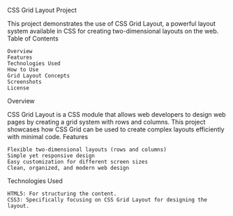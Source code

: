 CSS Grid Layout Project

This project demonstrates the use of CSS Grid Layout, a powerful layout system available in CSS for creating two-dimensional layouts on the web.
Table of Contents

    Overview
    Features
    Technologies Used
    How to Use
    Grid Layout Concepts
    Screenshots
    License

Overview

CSS Grid Layout is a CSS module that allows web developers to design web pages by creating a grid system with rows and columns. This project showcases how CSS Grid can be used to create complex layouts efficiently with minimal code.
Features

    Flexible two-dimensional layouts (rows and columns)
    Simple yet responsive design
    Easy customization for different screen sizes
    Clean, organized, and modern web design

Technologies Used

    HTML5: For structuring the content.
    CSS3: Specifically focusing on CSS Grid Layout for designing the layout.